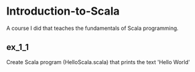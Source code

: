 # Introduction-to-Scala
A course I did that teaches the fundamentals of Scala programming.

## ex_1_1
Create Scala program (HelloScala.scala) that prints the text 'Hello World'